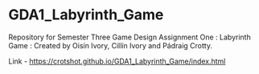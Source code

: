 # GDA1_Labyrinth_Game
Repository for Semester Three Game Design Assignment One : Labyrinth Game : 
Created by Oisín Ivory, Cillín Ivory and Pádraig Crotty.

Link - https://crotshot.github.io/GDA1_Labyrinth_Game/index.html
